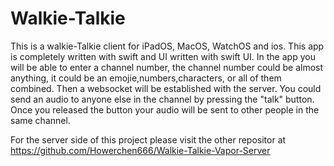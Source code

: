 # Walkie-Talkie

This is a walkie-Talkie client for iPadOS, MacOS, WatchOS and ios. This app is completely written with swift and UI written with swift UI. In the app you will be able to enter a channel number, the channel number could be almost anything, it could be an emojie,numbers,characters, or all of them combined. Then a websocket will be established with the server. You could send an audio to anyone else in the channel by pressing the "talk" button. Once you released the button your audio will be sent to other people in the same channel. 


For the server side of this project please visit the other repositor at https://github.com/Howerchen666/Walkie-Talkie-Vapor-Server

